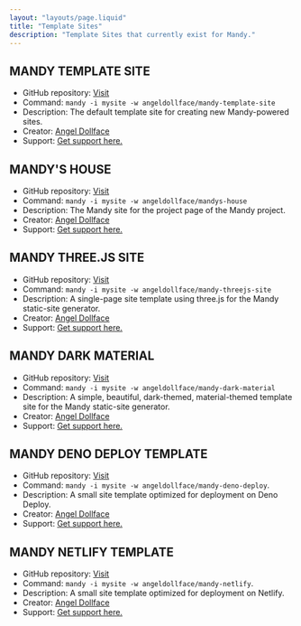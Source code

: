 ```yaml
---
layout: "layouts/page.liquid"
title: "Template Sites"
description: "Template Sites that currently exist for Mandy."
---
```


## MANDY TEMPLATE SITE

- GitHub repository: [Visit](https://github.com/angeldollface/mandy-template-site)
- Command: `mandy -i mysite -w angeldollface/mandy-template-site`
- Description: The default template site for creating new Mandy-powered sites.
- Creator: [Angel Dollface](https://github.com/angeldollface)
- Support: [Get support here.](https://github.com/angeldollface/mandy-template-site/issues)

## MANDY'S HOUSE

- GitHub repository: [Visit](https://github.com/angeldollface/mandys-house)
- Command: `mandy -i mysite -w angeldollface/mandys-house`
- Description: The Mandy site for the project page of the Mandy project.
- Creator: [Angel Dollface](https://github.com/angeldollface)
- Support: [Get support here.](https://github.com/angeldollface/mandys-house/issues)

## MANDY THREE.JS SITE

- GitHub repository: [Visit](https://github.com/angeldollface/mandy-threejs-site)
- Command: `mandy -i mysite -w angeldollface/mandy-threejs-site`
- Description: A single-page site template using three.js for the Mandy static-site generator.
- Creator: [Angel Dollface](https://github.com/angeldollface)
- Support: [Get support here.](https://github.com/angeldollface/mandy-threejs-site/issues)

## MANDY DARK MATERIAL

- GitHub repository: [Visit](https://github.com/angeldollface/mandy-dark-material)
- Command: `mandy -i mysite -w angeldollface/mandy-dark-material`
- Description: A simple, beautiful, dark-themed, material-themed template site for the Mandy static-site generator.
- Creator: [Angel Dollface](https://github.com/angeldollface)
- Support: [Get support here.](https://github.com/angeldollface/mandy-dark-material/issues)

## MANDY DENO DEPLOY TEMPLATE

- GitHub repository: [Visit](https://github.com/angeldollface/mandy-deno-deploy)
- Command: `mandy -i mysite -w angeldollface/mandy-deno-deploy`.
- Description: A small site template optimized for deployment on Deno Deploy.
- Creator: [Angel Dollface](https://github.com/angeldollface)
- Support: [Get support here.](https://github.com/angeldollface/mandy-deno-deploy/issues)

## MANDY NETLIFY TEMPLATE

- GitHub repository: [Visit](https://github.com/angeldollface/mandy-netlify) 
- Command: `mandy -i mysite -w angeldollface/mandy-netlify`.
- Description: A small site template optimized for deployment on Netlify.
- Creator: [Angel Dollface](https://github.com/angeldollface)
- Support: [Get support here.](https://github.com/angeldollface/mandy-netlify/issues)